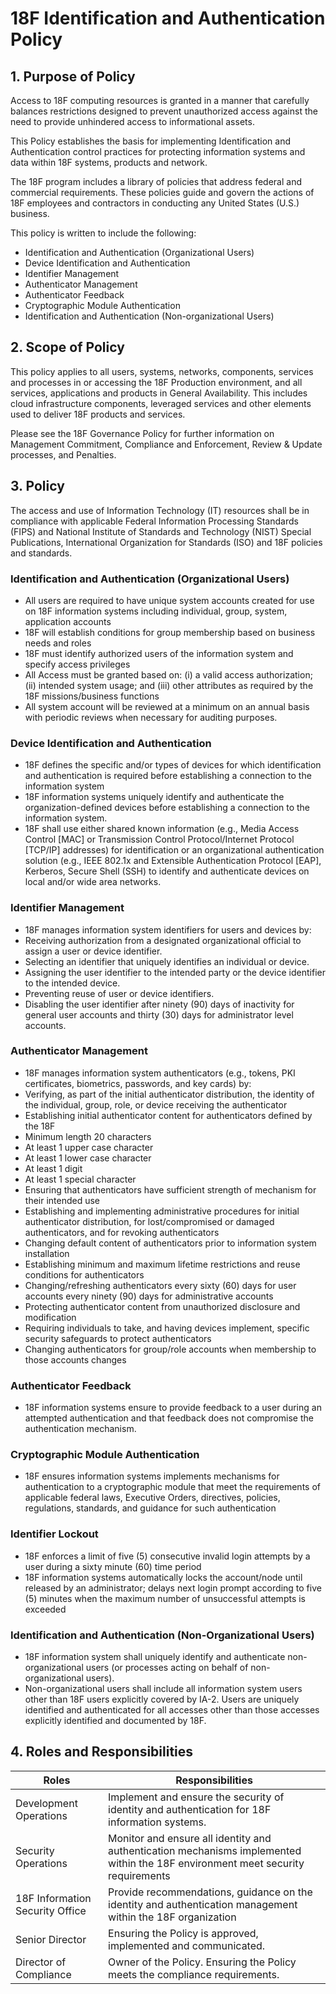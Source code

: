 # 18F Identification and Authentication Policy

## 1. Purpose of Policy
Access to 18F computing resources is granted in a manner that carefully balances restrictions designed to prevent unauthorized access against the need to provide unhindered access to informational assets.

This Policy establishes the basis for implementing Identification and Authentication control practices for protecting information systems and data within 18F systems, products and network.

The 18F program includes a library of policies that address federal and commercial requirements. These policies guide and govern the actions of 18F employees and contractors in conducting any United States (U.S.) business.

This policy is written to include the following:
* Identification and Authentication (Organizational Users)
* Device Identification and Authentication
* Identifier Management
* Authenticator Management
* Authenticator Feedback
* Cryptographic Module Authentication
* Identification and Authentication (Non-organizational Users)

## 2. Scope of Policy
This policy applies to all users, systems, networks, components, services and processes in or accessing the 18F Production environment, and all services, applications and products in General Availability.  This includes cloud infrastructure components, leveraged services and other elements used to deliver 18F products and services.

Please see the 18F Governance Policy for further information on Management Commitment, Compliance and Enforcement, Review & Update processes, and Penalties.

## 3. Policy
The access and use of Information Technology (IT) resources shall be in compliance with applicable Federal Information Processing Standards (FIPS) and National Institute of Standards and Technology (NIST) Special Publications, International Organization for Standards (ISO) and 18F policies and standards.

### Identification and Authentication (Organizational Users)
* All users are required to have unique system accounts created for use on 18F information systems including individual, group, system, application accounts
* 18F will establish conditions for group membership based on business needs and roles
* 18F must identify authorized users of the information system and specify access privileges
* All Access must be granted based on: (i) a valid access authorization; (ii) intended system usage; and (iii) other attributes as required by the 18F missions/business functions
* All system account will be reviewed at a minimum on an annual basis with periodic reviews when necessary for auditing purposes.

### Device Identification and Authentication
* 18F defines the specific and/or types of devices for which identification and authentication is required before establishing a connection to the information system
* 18F information systems uniquely identify and authenticate the organization-defined devices before establishing a connection to the information system.
* 18F shall use either shared known information (e.g., Media Access Control [MAC] or Transmission Control Protocol/Internet Protocol [TCP/IP] addresses) for identification or an organizational authentication solution (e.g., IEEE 802.1x and Extensible Authentication Protocol [EAP], Kerberos, Secure Shell (SSH) to identify and authenticate devices on local and/or wide area networks.

### Identifier Management
* 18F manages information system identifiers for users and devices by:
 * Receiving authorization from a designated organizational official to assign a user or device identifier.
 * Selecting an identifier that uniquely identifies an individual or device.
 * Assigning the user identifier to the intended party or the device identifier to the intended device.
 * Preventing reuse of user or device identifiers.
 * Disabling the user identifier after ninety (90) days of inactivity for general user accounts and thirty (30) days for administrator level accounts.

### Authenticator Management
* 18F manages information system authenticators (e.g., tokens, PKI certificates, biometrics, passwords, and key cards) by:
* Verifying, as part of the initial authenticator distribution, the identity of the individual, group, role, or device receiving the authenticator
* Establishing initial authenticator content for authenticators defined by the 18F
 * Minimum length 20 characters
 * At least  1 upper case character
 * At least  1 lower case character
 * At least  1 digit
 * At least  1 special character
* Ensuring that authenticators have sufficient strength of mechanism for their intended use
* Establishing and implementing administrative procedures for initial authenticator distribution, for lost/compromised or damaged authenticators, and for revoking authenticators
* Changing default content of authenticators prior to information system installation
* Establishing minimum and maximum lifetime restrictions and reuse conditions for authenticators
* Changing/refreshing authenticators every sixty (60) days for user accounts every ninety (90) days for administrative accounts
* Protecting authenticator content from unauthorized disclosure and modification
* Requiring individuals to take, and having devices implement, specific security safeguards to protect authenticators
* Changing authenticators for group/role accounts when membership to those accounts changes

### Authenticator Feedback
* 18F information systems ensure to provide feedback to a user during an attempted authentication and that feedback does not compromise the authentication mechanism.

### Cryptographic Module Authentication
* 18F ensures information systems implements mechanisms for authentication to a cryptographic module that meet the requirements of applicable federal laws, Executive Orders, directives, policies, regulations, standards, and guidance for such authentication

### Identifier Lockout
* 18F enforces a limit of five (5) consecutive invalid login attempts by a user during a sixty minute (60) time period
* 18F information systems automatically locks the account/node until released by an administrator; delays next login prompt according to five (5) minutes when the maximum number of unsuccessful attempts is exceeded

### Identification and Authentication (Non-Organizational Users)
* 18F information system shall uniquely identify and authenticate non-organizational users (or processes acting on behalf of non-organizational users).
* Non-organizational users shall include all information system users other than 18F users explicitly covered by IA-2. Users are uniquely identified and authenticated for all accesses other than those accesses explicitly identified and documented by 18F.

## 4. Roles and Responsibilities
|Roles                           | Responsibilities|
|--------------------------------|--------------------------------------|
|Development Operations          | Implement and ensure the security of identity and authentication for 18F information systems.|
|Security Operations             | Monitor and ensure all identity and authentication mechanisms implemented within the 18F environment meet security requirements|
|18F Information Security Office | Provide recommendations, guidance on the identity and authentication management within the 18F organization|
|Senior Director        | Ensuring the Policy is approved, implemented and communicated.|
|Director of Compliance | Owner of the Policy. Ensuring the Policy meets the compliance requirements.|
